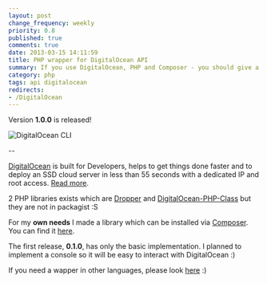 ```yaml
---
layout: post
change_frequency: weekly
priority: 0.8
published: true
comments: true
date: 2013-03-15 14:11:59
title: PHP wrapper for DigitalOcean API
summary: If you use DigitalOcean, PHP and Composer - you should give a look to this little library that I just open-sourced. I made for my own need. Do not hesitate to PR, refactor, typo, CS ... :)
category: php
tags: api digitalocean
redirects:
- /DigitalOcean
---
```


Version **1.0.0** is released!

![DigitalOcean CLI](http://i.imgur.com/Zhvk5yr.png)

--

[DigitalOcean](https://www.digitalocean.com) is built for Developers, helps to get things done faster and to deploy an SSD cloud server in less than 55 seconds with a dedicated IP and root access. [Read more](https://www.digitalocean.com/features).

2 PHP libraries exists which are [Dropper](https://github.com/StylusEater/Dropper) and [DigitalOcean-PHP-Class](https://github.com/tuefekci/DigitalOcean-PHP-Class) but they are not in packagist :S

For my **own needs** I made a library which can be installed via [Composer](https://getcomposer.org/). You can find it [here](https://packagist.org/packages/toin0u/digitalocean).

The first release, **0.1.0**, has only the basic implementation. I planned to implement a console so it will be easy to interact with DigitalOcean :)

If you need a wapper in other languages, please look [here](https://www.digitalocean.com/community/questions/community-built-tools) :)
